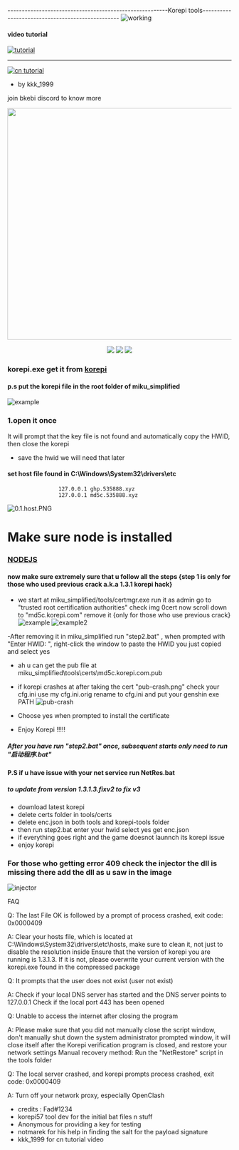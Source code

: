 --------------------------------------------------------Korepi tools-------------------------------------------------
![working](https://github.com/Zhongli0401/korepi-tools/blob/miku_bat/img/working.png)

#### video tutorial

 [![tutorial](https://github.com/Zhongli0401/korepi-tools/blob/miku_bat/img/genshin.PNG)](https://www.youtube.com/embed/AyLxVRpoI14)

----------------------------------------------------------------------------------------------------------------------------------------------------------------------------------------------------------

[![cn tutorial](https://github.com/Zhongli0401/korepi-tools/blob/miku_bat/img/genshin.PNG)](https://www.youtube.com/embed/LPUsTq9Bzd8)   

- by kkk_1999

join bkebi discord to know more

<div align=center>
<img src="https://github.com/Bkebi-Group/Bkebi-GC-Release/raw/main/.github/logo.svg" width="520"/>
</div>

<p align="center">
	<a href="https://github.com/Zhongli0401/korepi-tools/releases/latest"><img src="https://img.shields.io/github/v/release/Zhongli0401/korepi-tools?style=for-the-badge?style=for-the-badge"></a>
	<a href="https://github.com/Zhongli0401/korepi-tools/releases"><img src="https://img.shields.io/github/downloads/Zhongli0401/korepi-tools/releases/total.svg?style=for-the-badge"></a>
	<a href="https://discord.com/invite/QwuyRNq4rf"><img src="https://img.shields.io/discord/1026295403282436097?label=Discord&logo=discord&style=for-the-badge&color=blueviolet"></a>
</p>




### korepi.exe get it from [korepi](https://github.com/Cotton-Buds/calculator/releases) 

#### p.s put the korepi file in the root folder of miku_simplified

![example](https://github.com/Zhongli0401/korepi-tools/blob/miku_bat/img/korepi.PNG)

 ### 1.open it once
  It will prompt that the key file is not found and automatically copy the HWID, then close the korepi   
  - save the hwid we will need that later

  #### set host file found in C:\Windows\System32\drivers\etc
                    127.0.0.1 ghp.535888.xyz
                    127.0.0.1 md5c.535888.xyz

![0.1.host.PNG](https://github.com/Zhongli0401/korepi-tools/blob/miku_bat/img/0.1.host.PNG)



# Make sure node is installed 
 ### [NODEJS](https://nodejs.org/en/download/package-manager)

 #### now make sure extremely sure that u follow all the steps {step 1 is only for those who used previous crack a.k.a 1.3.1 korepi hack\}

 
 - we start at miku_simplified/tools/certmgr.exe run it as admin go to "trusted root certification authorities" check img 0cert now scroll down to 
       "md5c.korepi.com" remove it {only for those who use previous crack}
   ![example](https://github.com/Zhongli0401/korepi-tools/blob/miku_bat/img/0Cert.PNG)
   ![example2](https://github.com/Zhongli0401/korepi-tools/blob/miku_bat/img/1cert.PNG)
   
 -After removing it in 	   miku_simplified run "step2.bat" , when prompted with "Enter HWID: ", right-click the window to paste the HWID you just copied and select yes 

 - ah u can get the pub file at miku_simplified\tools\certs\md5c.korepi.com.pub

 - if korepi crashes at after taking the cert "pub-crash.png" check your cfg.ini use my cfg.ini.orig rename to cfg.ini and put your genshin exe PATH
   ![pub-crash](https://github.com/Zhongli0401/korepi-tools/blob/miku_bat/img/pub-crash.png)
 - Choose yes when prompted to install the certificate

 - Enjoy Korepi !!!!!

##### After you have run "step2.bat" once, subsequent starts only need to run "启动程序.bat"

#### P.S if u have issue with your net service run NetRes.bat


##### to update from version 1.3.1.3.fixv2 to fix v3
 - download latest korepi
 - delete certs folder in tools/certs
 - delete enc.json in both tools and korepi-tools folder
 - then run step2.bat enter your hwid select yes get enc.json
 - if everything goes right and the game doesnot launnch its korepi issue
 - enjoy korepi 

### For those who getting error 409 check the injector the dll is missing there add the dll  as u saw in the image

![injector](https://github.com/Zhongli0401/korepi-tools/blob/miku_bat/img/injector.PNG)

FAQ

Q: The last File OK is followed by a prompt of process crashed, exit code: 0x0000409

A: Clear your hosts file, which is located at C:\Windows\System32\drivers\etc\hosts, make sure to clean it, not just to disable the resolution inside
  Ensure that the version of korepi you are running is 1.3.1.3. If it is not, please overwrite your current version with the korepi.exe found in the compressed package

Q: It prompts that the user does not exist (user not exist)

A: Check if your local DNS server has started and the DNS server points to 127.0.0.1
   Check if the local port 443 has been opened

Q: Unable to access the internet after closing the program

A: Please make sure that you did not manually close the script window, don't manually shut down the system administrator prompted window, it will close itself after the Korepi verification program is closed, and restore your network settings
   Manual recovery method: Run the "NetRestore" script in the tools folder

Q: The local server crashed, and korepi prompts process crashed, exit code: 0x0000409

A: Turn off your network proxy, especially OpenClash

- credits : Fad#1234 
- korepi57 tool dev for the initial bat files n stuff
- Anonymous for providing a key for testing
- notmarek for his help in finding the salt for the payload signature
- kkk_1999 for cn tutorial video


		    
          




